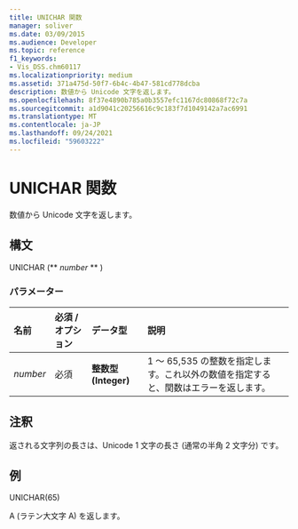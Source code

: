 ```yaml
---
title: UNICHAR 関数
manager: soliver
ms.date: 03/09/2015
ms.audience: Developer
ms.topic: reference
f1_keywords:
- Vis_DSS.chm60117
ms.localizationpriority: medium
ms.assetid: 371a475d-50f7-6b4c-4b47-581cd778dcba
description: 数値から Unicode 文字を返します。
ms.openlocfilehash: 8f37e4890b785a0b3557efc1167dc80868f72c7a
ms.sourcegitcommit: a1d9041c20256616c9c183f7d1049142a7ac6991
ms.translationtype: MT
ms.contentlocale: ja-JP
ms.lasthandoff: 09/24/2021
ms.locfileid: "59603222"
---
```

# <a name="unichar-function"></a>UNICHAR 関数

数値から Unicode 文字を返します。 
  
## <a name="syntax"></a>構文

UNICHAR (** *number* ** ) 
  
### <a name="parameters"></a>パラメーター

|**名前**|**必須 / オプション**|**データ型**|**説明**|
|:-----|:-----|:-----|:-----|
| _number_ <br/> |必須  <br/> |**整数型 (Integer)** <br/> |1 ～ 65,535 の整数を指定します。これ以外の数値を指定すると、関数はエラーを返します。  <br/> |
   
## <a name="remarks"></a>注釈

返される文字列の長さは、Unicode 1 文字の長さ (通常の半角 2 文字分) です。 
  
## <a name="example"></a>例

UNICHAR(65) 
  
A (ラテン大文字 A) を返します。 
  

